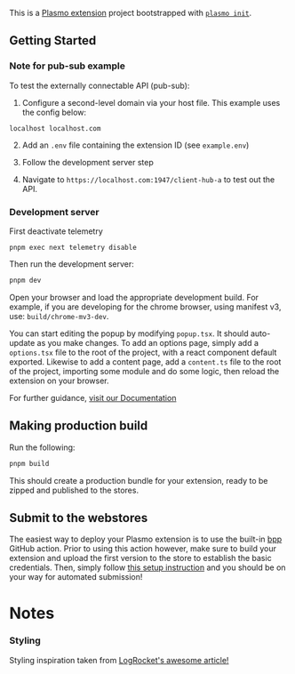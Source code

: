 This is a [Plasmo extension](https://docs.plasmo.com/) project bootstrapped with [`plasmo init`](https://www.npmjs.com/package/plasmo).

## Getting Started

### Note for pub-sub example

To test the externally connectable API (pub-sub):

1. Configure a second-level domain via your host file. This example uses the config below:

```
localhost localhost.com
```

2. Add an `.env` file containing the extension ID (see `example.env`)

3. Follow the development server step
4. Navigate to `https://localhost.com:1947/client-hub-a` to test out the API.

### Development server

First deactivate telemetry
```
pnpm exec next telemetry disable
```

Then run the development server:

```bash
pnpm dev
```

Open your browser and load the appropriate development build. For example, if you are developing for the chrome browser, using manifest v3, use: `build/chrome-mv3-dev`.

You can start editing the popup by modifying `popup.tsx`. It should auto-update as you make changes. To add an options page, simply add a `options.tsx` file to the root of the project, with a react component default exported. Likewise to add a content page, add a `content.ts` file to the root of the project, importing some module and do some logic, then reload the extension on your browser.

For further guidance, [visit our Documentation](https://docs.plasmo.com/)

## Making production build

Run the following:

```bash
pnpm build
```

This should create a production bundle for your extension, ready to be zipped and published to the stores.

## Submit to the webstores

The easiest way to deploy your Plasmo extension is to use the built-in [bpp](https://bpp.browser.market) GitHub action. Prior to using this action however, make sure to build your extension and upload the first version to the store to establish the basic credentials. Then, simply follow [this setup instruction](https://docs.plasmo.com/framework/workflows/submit) and you should be on your way for automated submission!


# Notes
### Styling
Styling inspiration taken from [LogRocket's awesome article!](https://blog.logrocket.com/build-chrome-extension-plasmo-react/#setting-up-tailwind-css)